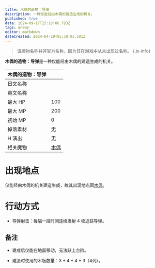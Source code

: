 ```yaml
---
title: 木偶的造物：导弹
description: 一种仅能经由木偶的建造生成的机关。
published: true
date: 2024-09-17T15:18:00.793Z
tags: enemy
editor: markdown
dateCreated: 2024-04-29T05:30:02.501Z
---
```


> 该魔物名称并非官方名称，因为其在游戏中从未出现过名称。
{.is-info}

**木偶的造物：导弹**是一种仅能经由木偶的建造生成的机关。

<!-- 在这里放置图像 -->

| 木偶的造物：导弹 ||
| - | - |
| 日文名称 | <span lang="ja"></span> |
| 英文名称 |  |
| 最大 HP | 100 |
| 最大 MP | 200 |
| 初始 MP | 0 |
| 掉落素材 | 无 |
| H 演出 | 无 |
| 相关魔物 | [木偶](/zh/enemy/puppet) |

# 出现地点

仅能经由木偶的机关建造生成，故其出现地点同[木偶](/zh/enemy/puppet)。

# 行动方式

- 导弹射击：每隔一段时间连续发射 4 枚追踪导弹。

## 备注

- 建成后仅能在地面移动，无法跃上台阶。

- 建造时使用的木板数量：3 + 4 + 4 + 3（4列）。
